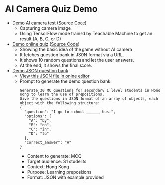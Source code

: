 # AI Camera Quiz Demo

- [Demo AI camera test](ai_camera_demo.html) ([Source Code](https://github.com/ylpss-mslau/ylpss-mslau.github.io/blob/main/ai_camera_demo.html))
  - Capturing camera image
  - Using TensorFlow mode trained by Teachable Machine to get an result (A, B, C, or D)
- [Demo online quiz](demo_quiz.html) ([Source Code](https://github.com/ylpss-mslau/ylpss-mslau.github.io/blob/main/demo_quiz.html))
  - Showing the basic idea of the game without AI camera
  - It fetches question bank in JSON format via a URL.
  - It shows 10 random questions and let the user answers.
  - At the end, it shows the final score.
- [Demo JSON question bank](questions_v1.json)
  - [View this JSON file in onine editor](https://jsoneditoronline.org/#left=url.https%3A%2F%2Fylpss-mslau.github.io%2Fquestions_v1.json)
  - Prompt to generate the demo question bank:
    ```
    Generate 30 MC questions for secondary 1 level students in Hong Kong to learn the use of prepositions.
    Give the questions in JSON format of an array of objects, each object with the following structure:
    {
      "question": "I go to school ______ bus.",
      "options": {
        "A": "by",
        "B": "on",
        "C": "in",
        "D": "to"
      },
      "correct_answer": "A"
    }
    ```
    - Content to generate: MCQ
    - Target audience: S1 students
    - Context: Hong Kong
    - Purpose: Learning prepositions
    - Format: JSON with example provided
